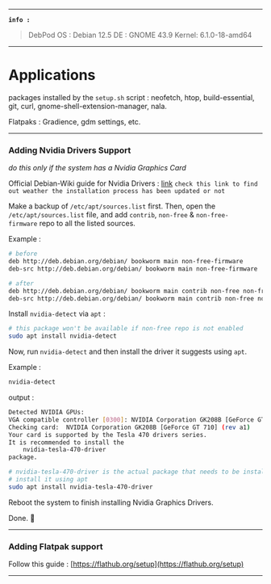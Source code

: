 
***

**`info :`**

> DebPod 
> OS : Debian 12.5
> DE : GNOME 43.9
> Kernel: 6.1.0-18-amd64

***
# Applications

packages installed by the `setup.sh` script :
neofetch, htop, build-essential, git, curl, gnome-shell-extension-manager, nala.

Flatpaks : Gradience, gdm settings, etc.

***

### Adding Nvidia Drivers Support
*do this only if the system has a Nvidia Graphics Card*

Official Debian-Wiki guide for Nvidia Drivers : [link](https://wiki.debian.org/NvidiaGraphicsDrivers)
`check this link to find out weather the installation process has been updated or not`

Make a backup of `/etc/apt/sources.list` first. Then, open the `/etc/apt/sources.list` file, and add `contrib`, `non-free` & `non-free-firmware` repo to all the listed sources.

Example :
```bash
# before
deb http://deb.debian.org/debian/ bookworm main non-free-firmware
deb-src http://deb.debian.org/debian/ bookworm main non-free-firmware

# after
deb http://deb.debian.org/debian/ bookworm main contrib non-free non-free-firmware
deb-src http://deb.debian.org/debian/ bookworm main contrib non-free non-free-firmware
```

Install `nvidia-detect` via `apt` :
```bash
# this package won't be available if non-free repo is not enabled
sudo apt install nvidia-detect
```

Now, run `nvidia-detect` and then install the driver it suggests using `apt`.

Example :

```bash
nvidia-detect
```
output :
```bash
Detected NVIDIA GPUs:
VGA compatible controller [0300]: NVIDIA Corporation GK208B [GeForce GT 710] [10de:128b] (rev a1)
Checking card:  NVIDIA Corporation GK208B [GeForce GT 710] (rev a1)
Your card is supported by the Tesla 470 drivers series.
It is recommended to install the
    nvidia-tesla-470-driver
package.
```

```bash
# nvidia-tesla-470-driver is the actual package that needs to be installed
# install it using apt
sudo apt install nvidia-tesla-470-driver
```

Reboot the system to finish installing Nvidia Graphics Drivers.

Done. 👾

***

### Adding Flatpak support

Follow this guide : [https://flathub.org/setup](https://flathub.org/setup)

***
